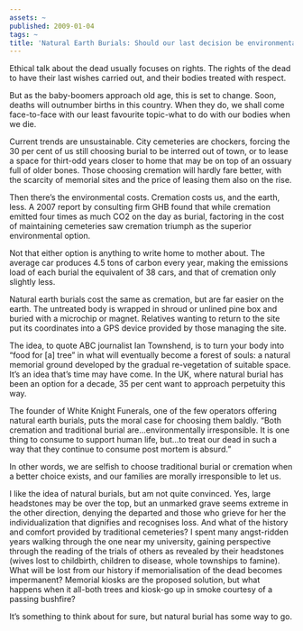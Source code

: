 ```yaml
---
assets: ~
published: 2009-01-04
tags: ~
title: 'Natural Earth Burials: Should our last decision be environmental?'
---
```

Ethical talk about the dead usually focuses on rights. The rights of the
dead to have their last wishes carried out, and their bodies treated
with respect.

But as the baby-boomers approach old age, this is set to change. Soon,
deaths will outnumber births in this country. When they do, we shall
come face-to-face with our least favourite topic-what to do with our
bodies when we die.

Current trends are unsustainable. City cemeteries are chockers, forcing
the 30 per cent of us still choosing burial to be interred out of town,
or to lease a space for thirt-odd years closer to home that may be on
top of an ossuary full of older bones. Those choosing cremation will
hardly fare better, with the scarcity of memorial sites and the price of
leasing them also on the rise.

Then there’s the environmental costs. Cremation costs us, and the earth,
less. A 2007 report by consulting firm GHB found that while cremation
emitted four times as much CO2 on the day as burial, factoring in the
cost of maintaining cemeteries saw cremation triumph as the superior
environmental option.

Not that either option is anything to write home to mother about. The
average car produces 4.5 tons of carbon every year, making the emissions
load of each burial the equivalent of 38 cars, and that of cremation
only slightly less.

Natural earth burials cost the same as cremation, but are far easier on
the earth. The untreated body is wrapped in shroud or unlined pine box
and buried with a microchip or magnet. Relatives wanting to return to
the site put its coordinates into a GPS device provided by those
managing the site.

The idea, to quote ABC journalist Ian Townshend, is to turn your body
into “food for [a] tree” in what will eventually become a forest of
souls: a natural memorial ground developed by the gradual re-vegetation
of suitable space. It’s an idea that’s time may have come. In the UK,
where natural burial has been an option for a decade, 35 per cent want
to approach perpetuity this way.

The founder of White Knight Funerals, one of the few operators offering
natural earth burials, puts the moral case for choosing them baldly.
“Both cremation and traditional burial are…environmentally
irresponsible. It is one thing to consume to support human life, but…to
treat our dead in such a way that they continue to consume post mortem
is absurd.”

In other words, we are selfish to choose traditional burial or cremation
when a better choice exists, and our families are morally irresponsible
to let us.

I like the idea of natural burials, but am not quite convinced. Yes,
large headstones may be over the top, but an unmarked grave seems
extreme in the other direction, denying the departed and those who
grieve for her the individualization that dignifies and recognises loss.
And what of the history and comfort provided by traditional cemeteries?
I spent many angst-ridden years walking through the one near my
university, gaining perspective through the reading of the trials of
others as revealed by their headstones (wives lost to childbirth,
children to disease, whole townships to famine). What will be lost from
our history if memorialisation of the dead becomes impermanent? Memorial
kiosks are the proposed solution, but what happens when it all-both
trees and kiosk-go up in smoke courtesy of a passing bushfire?

It’s something to think about for sure, but natural burial has some way
to go.